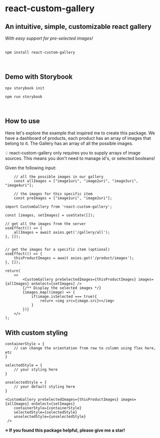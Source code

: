# react-custom-gallery
## An intuitive, simple, customizable react gallery

<i>With easy support for pre-selected images!</i>
<br></br>

```
npm install react-custom-gallery
```

<br>

## Demo with Storybook

```
npx storybook init

npm run storybook
```

<br>

## How to use

Here let's explore the example that inspired me to create this package. We have a dashboard of products, each product has an array of images that belong to it. The Gallery has an array of all the possible images.

💡 react-custom-gallery only requires you to supply arrays of image sources. This means you don't need to manage id's, or selected booleans!

Given the following input: 

```
    // all the possible images in our gallery
    const allImages = ["image1uri", "image2uri", "image3uri", "image4uri"];

    // the images for this specific item
    const preImages = ["image1uri", "image2uri"]; 
```

```
import CustomGallery from 'react-custom-gallery';

const [images, setImages] = useState([]);

// get all the images from the server
useEffect(() => {
    allImages = await axios.get('/gallery/all');
}, []);


// get the images for a specific item (optional)
useEffect(() => {
    thisProductImages = await axios.get('/product/images');
}, []);

return(
    <>
        <CustomGallery preSelectedImages={thisProductImages} images={allImages} onSelect={setImages} />
        {/** Display the selected images */}
        {images.map((image) => {
            if(image.isSelected === true){
                return <img src={image.src}></img>
            }
        })}
    </>
);
```

## With custom styling

```
containerStyle = {
    // can change the orientation from row to column using flex here, etc
}

selectedStyle = {
    // your styling here
}

unselectedStyle = {
    // your default styling here
}

<CustomGallery preSelectedImages={thisProductImages} images={allImages} onSelect={setImages} 
    containerStyle={containerStyle}
    selectedStyle={selectedStyle}
    unselectedStyle={unselectedStyle}
 />
```

<b>⭐️ If you found this package helpful, please give me a star!</b>